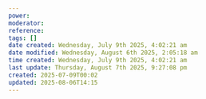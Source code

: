 ```yaml
---
power: 
moderator: 
reference: 
tags: []
date created: Wednesday, July 9th 2025, 4:02:21 am
date modified: Wednesday, August 6th 2025, 2:05:18 am
time created: Wednesday, July 9th 2025, 4:02:21 am
last update: Thursday, August 7th 2025, 9:27:08 pm
created: 2025-07-09T00:02
updated: 2025-08-06T14:15
---
```

